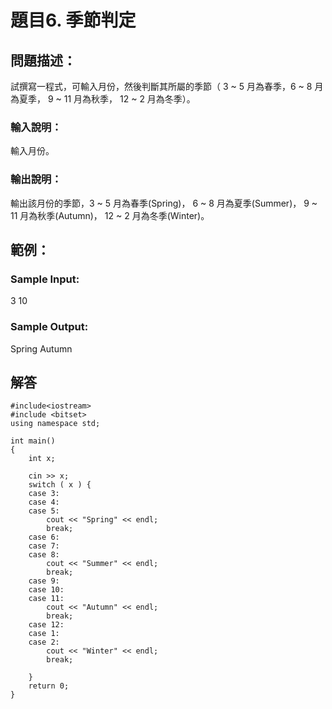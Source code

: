 # 題目6. 季節判定

## 問題描述：
試撰寫一程式，可輸入月份，然後判斷其所屬的季節（ 3 ~ 5 月為春季，6 ~ 8 月為夏季， 9 ~ 11 月為秋季， 12 ~ 2 月為冬季）。

### 輸入說明：
輸入月份。

### 輸出說明：
輸出該月份的季節，3 ~ 5 月為春季(Spring)， 6 ~ 8 月為夏季(Summer)， 9 ~ 11 月為秋季(Autumn)， 12 ~ 2 月為冬季(Winter)。
 
## 範例：

### Sample Input:
3
10

### Sample Output:
Spring
Autumn

## 解答

```
#include<iostream>
#include <bitset>
using namespace std;

int main()
{
    int x;
    
    cin >> x;
    switch ( x ) {
    case 3:
    case 4:
    case 5:
        cout << "Spring" << endl;
        break;
    case 6:
    case 7:
    case 8:
        cout << "Summer" << endl;
        break;
    case 9:
    case 10:
    case 11:
        cout << "Autumn" << endl;
        break;
    case 12:
    case 1:
    case 2:
        cout << "Winter" << endl;
        break;

    }
    return 0;
}
```
